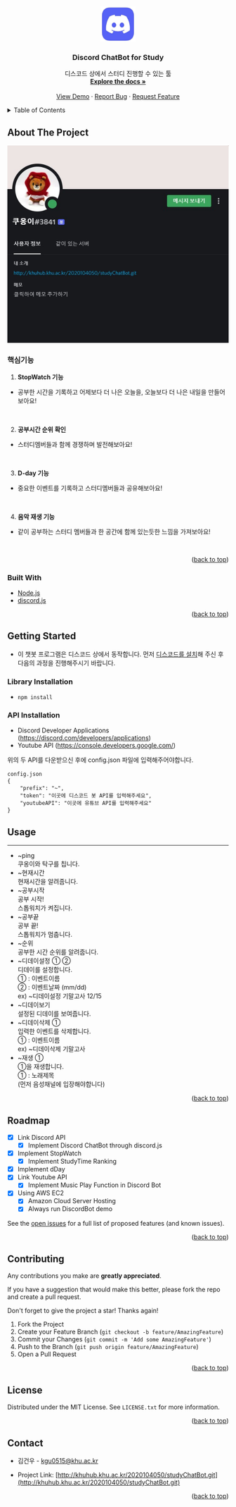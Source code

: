 <div id="top"></div>
<!--
*** Thanks for checking out the Best-README-Template. If you have a suggestion
*** that would make this better, please fork the repo and create a pull request
*** or simply open an issue with the tag "enhancement".
*** Don't forget to give the project a star!
*** Thanks again! Now go create something AMAZING! :D
-->



<!-- PROJECT SHIELDS -->
<!--
*** I'm using markdown "reference style" links for readability.
*** Reference links are enclosed in brackets [ ] instead of parentheses ( ).
*** See the bottom of this document for the declaration of the reference variables
*** for contributors-url, forks-url, etc. This is an optional, concise syntax you may use.
*** https://www.markdownguide.org/basic-syntax/#reference-style-links
-->




<!-- PROJECT LOGO -->
<br />
<div align="center">
  <a href="http://khuhub.khu.ac.kr/2020104050/studyChatBot.git">
    <img src="images/logo.jpg" alt="Logo" width="80" height="80">
  </a>

  <h3 align="center">Discord ChatBot for Study</h3>

  <p align="center">
    디스코드 상에서 스터디 진행할 수 있는 툴
    <br />
    <a href="http://khuhub.khu.ac.kr/2020104050/studyChatBot.git"><strong>Explore the docs »</strong></a>
    <br />
    <br />
    <a href="https://discord.com/oauth2/authorize?client_id=907956665113018408&permissions=8&scope=bot">View Demo</a>
    ·
    <a href="http://khuhub.khu.ac.kr/2020104050/studyChatBot/issues">Report Bug</a>
    ·
    <a href="http://khuhub.khu.ac.kr/2020104050/studyChatBot/issues">Request Feature</a>
  </p>
</div>



<!-- TABLE OF CONTENTS -->
<details>
  <summary>Table of Contents</summary>
  <ol>
    <li>
      <a href="#about-the-project">About The Project</a>
      <ul>
        <li><a href="#built-with">Built With</a></li>
      </ul>
    </li>
    <li>
      <a href="#getting-started">Getting Started</a>
      <ul>
        <li><a href="#prerequisites">Prerequisites</a></li>
        <li><a href="#installation">Installation</a></li>
      </ul>
    </li>
    <li><a href="#usage">Usage</a></li>
    <li><a href="#roadmap">Roadmap</a></li>
    <li><a href="#contributing">Contributing</a></li>
    <li><a href="#license">License</a></li>
    <li><a href="#contact">Contact</a></li>
  </ol>
</details>



<!-- ABOUT THE PROJECT -->
## About The Project

![demo](./images/screenshot.jpg)

### 핵심기능

1. **StopWatch 기능<br/>**
  + 공부한 시간을 기록하고 어제보다 더 나은 오늘을, 오늘보다 더 나은 내일을 만들어 보아요!
<br/>

2. **공부시간 순위 확인<br/>**
  + 스터디멤버들과 함께 경쟁하며 발전해보아요! 
<br/>

3. **D-day 기능<br/>**
  + 중요한 이벤트를 기록하고 스터디멤버들과 공유해보아요!
<br/>

4. **음악 재생 기능<br/>**
  + 같이 공부하는 스터디 멤버들과 한 공간에 함께 있는듯한 느낌을 가져보아요!
<br/>

<p align="right">(<a href="#top">back to top</a>)</p>



### Built With

* [Node.js](https://nodejs.org/en/)
* [discord.js](https://discord.js.org/)


<p align="right">(<a href="#top">back to top</a>)</p>



<!-- GETTING STARTED -->
## Getting Started

* 이 챗봇 프로그램은 디스코드 상에서 동작합니다. 먼저 [디스코드를 설치](https://discord.com/)해 주신 후 다음의 과정을 진행해주시기 바랍니다.

### Library Installation

* ```
  npm install
  ```

### API Installation

+ Discord Developer Applications (https://discord.com/developers/applications)
+ Youtube API (https://console.developers.google.com/)

위의 두 API를 다운받으신 후에 config.json 파일에 입력해주어야합니다.

```
config.json
{
    "prefix": "~",  
    "token": "이곳에 디스코드 봇 API를 입력해주세요",
    "youtubeAPI": "이곳에 유튜브 API를 입력해주세요"
}
```



<!-- USAGE EXAMPLES -->
## Usage

-------------------


+ ~ping<br/>쿠옹이와 탁구를 칩니다.
+ ~현재시간<br/>현재시간을 알려줍니다.
+ ~공부시작<br/>공부 시작!<br/>스톱워치가 켜집니다.
+ ~공부끝<br/>공부 끝!<br/>스톱워치가 멈춥니다.
+ ~순위<br/>공부한 시간 순위를 알려줍니다.
+ ~디데이설정 ①  ②<br/>디데이를 설정합니다.<br/>① : 이벤트이름<br/>② : 이벤트날짜 (mm/dd)<br/>ex) ~디데이설정 기말고사 12/15
+ ~디데이보기<br/>설정된 디데이를 보여줍니다.
+ ~디데이삭제 ①<br/>입력한 이벤트를 삭제합니다.<br/>① : 이벤트이름<br/>ex) ~디데이삭제 기말고사
+ ~재생 ①<br/>①을 재생합니다.<br/>① : 노래제목<br/>(먼저 음성채널에 입장해야합니다)

<p align="right">(<a href="#top">back to top</a>)</p>



<!-- ROADMAP -->
## Roadmap

- [x] Link Discord API
    - [x] Implement Discord ChatBot through discord.js
- [x] Implement StopWatch
    - [x] Implement StudyTime Ranking 
- [x] Implement dDay
- [x] Link Youtube API
    - [x] Implement Music Play Function in Discord Bot
- [x] Using AWS EC2
    - [x] Amazon Cloud Server Hosting
    - [x] Always run DiscordBot demo

See the [open issues](http://khuhub.khu.ac.kr/2020104050/studyChatBot/issues) for a full list of proposed features (and known issues).

<p align="right">(<a href="#top">back to top</a>)</p>



<!-- CONTRIBUTING -->
## Contributing

Any contributions you make are **greatly appreciated**.

If you have a suggestion that would make this better, please fork the repo and create a pull request. 

Don't forget to give the project a star! Thanks again!

1. Fork the Project
2. Create your Feature Branch (`git checkout -b feature/AmazingFeature`)
3. Commit your Changes (`git commit -m 'Add some AmazingFeature'`)
4. Push to the Branch (`git push origin feature/AmazingFeature`)
5. Open a Pull Request

<p align="right">(<a href="#top">back to top</a>)</p>



<!-- LICENSE -->
## License

Distributed under the MIT License. See `LICENSE.txt` for more information.

<p align="right">(<a href="#top">back to top</a>)</p>



<!-- CONTACT -->
## Contact

+ 김건우 - kgu0515@khu.ac.kr

+ Project Link: [http://khuhub.khu.ac.kr/2020104050/studyChatBot.git](http://khuhub.khu.ac.kr/2020104050/studyChatBot.git)

<p align="right">(<a href="#top">back to top</a>)</p>





<!-- MARKDOWN LINKS & IMAGES -->
<!-- https://www.markdownguide.org/basic-syntax/#reference-style-links -->

